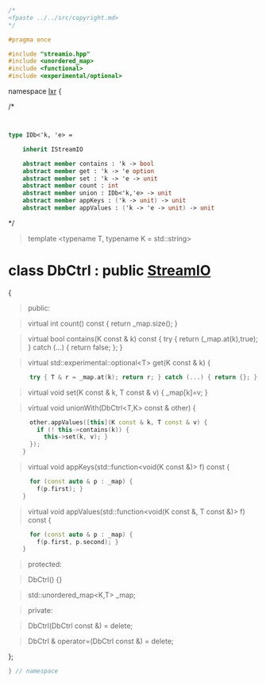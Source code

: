 ```cpp

/*
<fpaste ../../src/copyright.md>
*/

#pragma once

#include "streamio.hpp"
#include <unordered_map>
#include <functional>
#include <experimental/optional>

````

namespace [lxr](namespace.list) {

/*

```fsharp


type IDb<'k, 'e> =

    inherit IStreamIO

    abstract member contains : 'k -> bool
    abstract member get : 'k -> 'e option
    abstract member set : 'k -> 'e -> unit
    abstract member count : int
    abstract member union : IDb<'k,'e> -> unit
    abstract member appKeys : ('k -> unit) -> unit
    abstract member appValues : ('k -> 'e -> unit) -> unit

```

*/

> template &lt;typename T, typename K = std::string&gt;

# class DbCtrl : public [StreamIO](streamio.hpp.md)

{

>public:

>virtual int count() const {
      return _map.size(); }

>virtual bool contains(K const & k) const {
      try { return (_map.at(k),true); } catch (...) { return false; }; }

>virtual std::experimental::optional&lt;T&gt; get(K const & k) {
```cpp
      try { T & r = _map.at(k); return r; } catch (...) { return {}; }; }
```

>virtual void set(K const & k, T const & v) {
      _map[k]=v; }

>virtual void unionWith(DbCtrl&lt;T,K&gt; const & other) {
```cpp
      other.appValues([this](K const & k, T const & v) {
        if (! this->contains(k)) {
          this->set(k, v); }
      });
    }
```

>virtual void appKeys(std::function&lt;void(K const &)&gt; f) const {
```cpp
      for (const auto & p : _map) {
        f(p.first); }
    }
```

>virtual void appValues(std::function&lt;void(K const &, T const &)&gt; f) const {
```cpp
      for (const auto & p : _map) {
        f(p.first, p.second); }
    }
```

>protected:

>DbCtrl() {}

>std::unordered_map&lt;K,T&gt; _map;

>private:

>DbCtrl(DbCtrl const &) = delete;

>DbCtrl & operator=(DbCtrl const &) = delete;

};

```cpp
} // namespace
```

